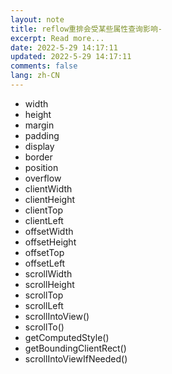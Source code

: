 ```yaml
---
layout: note
title: reflow重排会受某些属性查询影响-
excerpt: Read more...
date: 2022-5-29 14:17:11
updated: 2022-5-29 14:17:11
comments: false
lang: zh-CN
---
```


* width
* height
* margin
* padding
* display
* border
* position
* overflow
* clientWidth
* clientHeight
* clientTop
* clientLeft
* offsetWidth
* offsetHeight
* offsetTop
* offsetLeft
* scrollWidth
* scrollHeight
* scrollTop
* scrollLeft
* scrollIntoView()
* scrollTo()
* getComputedStyle()
* getBoundingClientRect()
* scrollIntoViewIfNeeded()
  